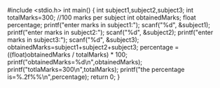 #include <stdio.h>
int main() {
	int subject1,subject2,subject3;
	int totalMarks=300;  //100 marks per subject
	int obtainedMarks;
	float percentage;
	printf("enter marks in subject1:");
	scanf("%d", &subject1);
	printf("enter marks in subject2:");
	scanf("%d", &subject2);
	printf("enter marks in subject3:");
	scanf("%d", &subject3);
	obtainedMarks=subject1+subject2+subject3;
	percentage = ((float)obtainedMarks / totalMarks) * 100;
	printf("obtainedMarks=%d\n",obtainedMarks);
	printf("totlaMarks=300\n",totalMarks);
	printf("the percentage is=%.2f%%\n",percentage);
	return 0;
}
